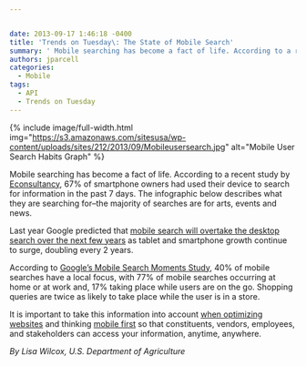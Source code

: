 ```yaml
---


date: 2013-09-17 1:46:18 -0400
title: 'Trends on Tuesday\: The State of Mobile Search'
summary: ' Mobile searching has become a fact of life. According to a recent study by Econsultancy, 67% of smartphone owners had used their device to search for information in the past 7 days. The infographic below describes what they are searching for&amp;#8211;the majority of searches are for arts,'
authors: jparcell
categories:
  - Mobile
tags:
  - API
  - Trends on Tuesday
---
```


{% include image/full-width.html img="https://s3.amazonaws.com/sitesusa/wp-content/uploads/sites/212/2013/09/Mobileusersearch.jpg" alt="Mobile User Search Habits Graph" %}


Mobile searching has become a fact of life. According to a recent study by [Econsultancy](http://econsultancy.com/us/blog/63230-30-compelling-mobile-search-statistics), 67% of smartphone owners had used their device to search for information in the past 7 days. The infographic below describes what they are searching for&#8211;the majority of searches are for arts, events and news.

Last year Google predicted that [mobile search will overtake the desktop search over the next few years](http://econsultancy.com/us/nma-archive/61724-mobile-search-will-top-desktop-in-next-few-years-says-google-s-carrington) as tablet and smartphone growth continue to surge, doubling every 2 years.

According to [Google&#8217;s Mobile Search Moments Study](http://www.google.com/think/research-studies/creating-moments-that-matter.html), 40% of mobile searches have a local focus, with 77% of mobile searches occurring at home or at work and, 17% taking place while users are on the go. Shopping queries are twice as likely to take place while the user is in a store.

It is important to take this information into account [when optimizing websites](https://www.WHATEVER/2013/08/27/trends-on-tuesday-why-you-should-be-accessible-on-mobile/ "Trends on Tuesday: Why You Should Be Accessible on Mobile") and thinking [mobile first](https://www.WHATEVER/2013/09/30/mobile-first/ "Mobile First") so that constituents, vendors, employees, and stakeholders can access your information, anytime, anywhere.

_By Lisa Wilcox, U.S. Department of Agriculture_